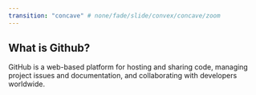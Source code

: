 ```yaml
---
transition: "concave" # none/fade/slide/convex/concave/zoom
---
```


## What is Github?

GitHub is a web-based platform for hosting and sharing code, managing project issues and documentation, and collaborating with developers worldwide.